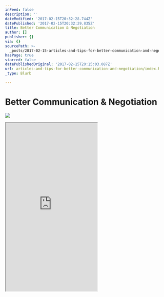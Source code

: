 ```yaml
---
inFeed: false
description: ''
dateModified: '2017-02-15T20:32:28.744Z'
datePublished: '2017-02-15T20:32:29.835Z'
title: Better Communication & Negotiation
author: []
publisher: {}
via: {}
sourcePath: >-
  _posts/2017-02-15-articles-and-tips-for-better-communication-and-negotiation.md
hasPage: true
starred: false
datePublishedOriginal: '2017-02-15T20:15:03.087Z'
url: articles-and-tips-for-better-communication-and-negotiation/index.html
_type: Blurb

---
```

# Better Communication & Negotiation
![](https://the-grid-user-content.s3-us-west-2.amazonaws.com/79779548-779b-4a0c-9504-b621adc80d94.png)

<iframe src="https://the-grid.github.io/ed-userhtml/?g=eJy1VltPIzcUfia_4jC7agDtZJIUtEAuVUqhVAorVbTqQ1VFnvGZxOCxp7YnkK72v_fYk0kIaNkKqS-Jcq7fufg7Ge7HMfyIc6Hghgl5sRBFCbdirqoSrrQpII7HraEU6h4WBvNRlCQZV7Eo2BxtpyCXzLt0Ml0kWKTIM80xySSzVmRxrzv72MmsjcCgHEXWrSTaBaKLwK1KHEUOH13iDShJ0L6U770rslkIPbMB1-eUZfdzoyvFz9_leT6ATCIz5xJzN4BcK3feOy4f4RrlEp3I2IeJEUx-sEzZ2KIR5PGltZccwYRzWOnKgH54Wn7u667R6CUaIzhaoAYFUyscwrYQ0Mar3ELYtUsqdXbfae0BwB9IdVNnClQcCr0Ual5bBhtgJHULhJKMkHvlxe0thF47HTTXl5OfQOd15uvfbqaQC4kdOEpawySko75xsQTBR9GzNvmWhkpY5oRWfnIcF6jMqlPZ3nFHCuvigikaZJierVKbGZFiUmrrfqhGGft4hqfHrHt8zFPEPjvrn5ycspx_x4pyQBlZv8u7vTw9O42gQLfQBML7Rms4cYDDkceb2LFHFIFiBb5uETZoFC2ZFJw5pH1hZo5uFM1SydQ9hdCNbtyiVsPX2jCjsFpKv0jDRX_8u0XfWfpkhnaDpliPQZQWtAI_rErRzviWfQCFc-3E-oe3q_tF83RhRIZWKvQ4DChjBtEEu7SyQqG1-8OEktYzWpckFPfx0cYG_66EQR6Nh7ZkqjFg1tGS2vtofERDJsUYNj7Q-AwTCrkbmNqZC5Q89m-jDAVLlqL0--y1GF_eTH6ZRuNL_2z98htCSJ17PTltWgjj4wlVVm79RNFHiYCmUNGvZqZ1iiZagxbWxvV8NkBab6ri6tPk5jIaXwljHXyirG8uwbPMiwrq8M8r2GJfp38b9mntPGX_C_TpN6BPd6HvPXkzSNtoS60s2k2AQKu-ir2nRTZ227BEkdrEW3kgplHEhS0lW50rrZBWfJ3zG7FslWW0lf81Wv0d3r8_ZAaZhBJ1STxsF7qSnHjCedKUNfESVfvniY8lZg7mWnsGJua1EAPXwdggMTXW5kTufhz1RUhJWXOK9UdxQzprgMR8whPFObDUalk5HIA_SecQn3S73fJxEBHnCBYvBDEe8bEzla_k5VTrYaazrxLw7CnzOpYSPeDjKIp7241oOrRBuTvTnazEvYXYbtPPgsq_QZiESew3eDYM_Qq9b1YnrZzTahfF-r0kvpnb5-MdyzWSdjj7d2zJamkbrMlG7SSx33dYwf7Rij3YcKw4XWypGX_-F-TOJgSsuQydO9smCHWw8eupxgd5pcKlPHh_CJ8fqKf6oZP72i2M6BI8wMQYtjo4HECj9JGeK2uPP7t_jdqB5dqD2ixIAg22G5seSQKbbGy8xAPbmPRJMN0x6W9Mvhzc_VqhWR0eDpbMwPsiuyMstayj9IVWuRSZO_B7djjYtKHlX8qlv2W7h5J2-l8iDWMw" height="550" style=""></iframe>